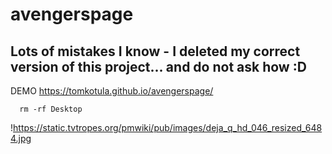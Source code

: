 # avengerspage 
## Lots of mistakes I know - I deleted my correct version of this project... and do not ask how :D

DEMO
https://tomkotula.github.io/avengerspage/

```
  rm -rf Desktop
```

!https://static.tvtropes.org/pmwiki/pub/images/deja_q_hd_046_resized_6484.jpg
